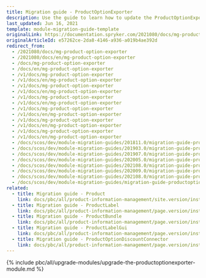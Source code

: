 ```yaml
---
title: Migration guide - ProductOptionExporter
description: Use the guide to learn how to update the ProductOptionExporter module to a newer version.
last_updated: Jun 16, 2021
template: module-migration-guide-template
originalLink: https://documentation.spryker.com/2021080/docs/mg-product-option-exporter
originalArticleId: e57262ce-2da8-4146-a936-a019b4ae392d
redirect_from:
  - /2021080/docs/mg-product-option-exporter
  - /2021080/docs/en/mg-product-option-exporter
  - /docs/mg-product-option-exporter
  - /docs/en/mg-product-option-exporter
  - /v1/docs/mg-product-option-exporter
  - /v1/docs/en/mg-product-option-exporter
  - /v1/docs/mg-product-option-exporter
  - /v1/docs/en/mg-product-option-exporter
  - /v1/docs/mg-product-option-exporter
  - /v1/docs/en/mg-product-option-exporter
  - /v1/docs/mg-product-option-exporter
  - /v1/docs/en/mg-product-option-exporter
  - /v1/docs/mg-product-option-exporter
  - /v1/docs/en/mg-product-option-exporter
  - /v1/docs/mg-product-option-exporter
  - /v1/docs/en/mg-product-option-exporter
  - /docs/scos/dev/module-migration-guides/201811.0/migration-guide-productoptionexporter.html
  - /docs/scos/dev/module-migration-guides/201903.0/migration-guide-productoptionexporter.html
  - /docs/scos/dev/module-migration-guides/201907.0/migration-guide-productoptionexporter.html
  - /docs/scos/dev/module-migration-guides/202005.0/migration-guide-productoptionexporter.html
  - /docs/scos/dev/module-migration-guides/202108.0/migration-guide-productoptionexporter.html
  - /docs/scos/dev/module-migration-guides/202009.0/migration-guide-productoptionexporter.html
  - /docs/scos/dev/module-migration-guides/202108.0/migration-guide-productoptionexporter.html
  - /docs/scos/dev/module-migration-guides/migration-guide-productoptionexporter.html
related:
  - title: Migration guide - Product
    link: docs/pbc/all/product-information-management/site.version/install-and-upgrade/upgrade-modules/upgrade-the-product-module.html
  - title: Migration guide - ProductLabel
    link: docs/pbc/all/product-information-management/page.version/install-and-upgrade/upgrade-modules/upgrade-the-productlabel-module.html
  - title: Migration guide - ProductBundle
    link: docs/pbc/all/product-information-management/page.version/install-and-upgrade/upgrade-modules/upgrade-the-productbundle-module.html
  - title: Migration guide - ProductLabelGui
    link: docs/pbc/all/product-information-management/page.version/install-and-upgrade/upgrade-modules/upgrade-the-productlabelgui-module.html
  - title: Migration guide - ProductOptionDiscountConnector
    link: docs/pbc/all/product-information-management/page.version/install-and-upgrade/upgrade-modules/upgrade-the-productoptiondiscountconnector-module.html
---
```


{% include pbc/all/upgrade-modules/upgrade-the-productoptionexporter-module.md %} <!-- To edit, see /_includes/pbc/all/upgrade-modules/upgrade-the-productoptionexporter-module.md -->
